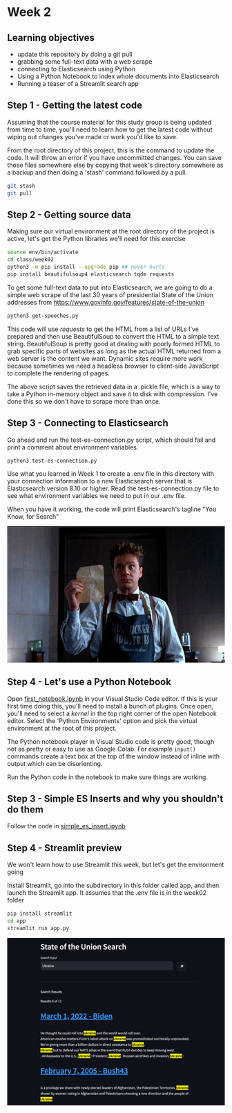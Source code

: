 # Week 2

## Learning objectives
* update this repository by doing a git pull
* grabbing some full-text data with a web scrape
* connecting to Elasticsearch using Python
* Using a Python Notebook to index whole documents into Elasticsearch
* Running a teaser of a Streamlit search app

## Step 1 - Getting the latest code

Assuming that the course material for this study group is being updated from time to time, you'll need to learn how to get the latest code without wiping out changes you've made or work you'd like to save.

From the root directory of this project, this is the command to update the code. It will throw an error if you have uncommitted changes. You can save those files somewhere else by copying that week's directory somewhere as a backup and then doing a 'stash' command followed by a pull.  

```bash
git stash
git pull
```

## Step 2 - Getting source data

Making sure our virtual environment at the root directory of the project is active, let's get the Python libraries we'll need for this exercise

```bash
source env/bin/activate
cd class/week02
python3 -m pip install --upgrade pip ## never hurts
pip install beautifulsoup4 elasticsearch tqdm requests
```

To get some full-text data to put into Elasticsearch, we are going to do a simple web scrape of the last 30 years of presidential State of the Union addresses from https://www.govinfo.gov/features/state-of-the-union

```bash
python3 get-speeches.py
```

This code will use *requests* to get the HTML from a list of URLs I've prepared and then use BeautifulSoup to convert the HTML to a simple text string.  BeautifulSoup is pretty good at dealing with poorly formed HTML to grab specific parts of websites as long as the actual HTML returned from a web server is the content we want. Dynamic sites require more work because sometimes we need a headless browser to client-side JavaScript to complete the rendering of pages.

The above script saves the retrieved data in a .pickle file, which is a way to take a Python in-memory object and save it to disk with compression.  I've done this so we don't have to scrape more than once.

## Step 3 - Connecting to Elasticsearch

Go ahead and run the test-es-connection.py script, which should fail and print a comment about environment variables.

```bash
python3 test-es-connection.py
```

Use what you learned in Week 1 to create a .env file in this directory with your connection information to a new Elasticsearch server that is Elasticsearch version 8.10 or higher.  Read the test-es-connection.py file to see what environment variables we need to put in our .env file.

When you have it working, the code will print Elasticsearch's tagline "You Know, for Search"

![Hudsucker Proxy](forkids.jpg)

## Step 4 - Let's use a Python Notebook

Open [first_notebook.ipynb](first_notebook.ipynb) in your Visual Studio Code editor.  If this is your first time doing this, you'll need to install a bunch of plugins.  Once open, you'll need to select a *kernel* in the top right corner of the open Notebook editor.  Select the 'Python Environments' option and pick the virtual environment at the root of this project.

The Python notebook player in Visual Studio code is pretty good, though not as pretty or easy to use as Google Colab. For example ```input()``` commands create a text box at the top of the window instead of inline with output which can be disorienting.

Run the Python code in the notebook to make sure things are working.

## Step 3 - Simple ES Inserts and why you shouldn't do them

Follow the code in [simple_es_insert.ipynb](simple_es_insert.ipynb)

## Step 4 - Streamlit preview

We won't learn how to use Streamlit this week, but let's get the environment going

Install Streamlit, go into the subdirectory in this folder called app, and then launch the Streamlit app.  It assumes that the .env file is in the week02 folder

```bash
pip install streamlit
cd app
streamlit run app.py
```

![Search App Screenshot](search.jpg)

